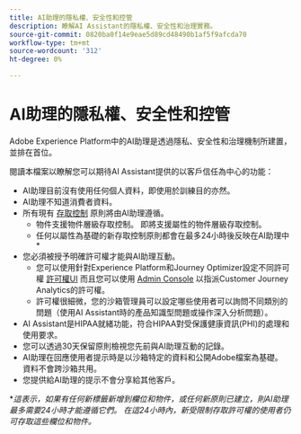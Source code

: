 ```yaml
---
title: AI助理的隱私權、安全性和控管
description: 瞭解AI Assistant的隱私權、安全性和治理實務。
source-git-commit: 0820ba0f14e9eae5d89cd48490b1af5f9afcda70
workflow-type: tm+mt
source-wordcount: '312'
ht-degree: 0%

---
```


# AI助理的隱私權、安全性和控管

Adobe Experience Platform中的AI助理是透過隱私、安全性和治理機制所建置，並排在首位。

閱讀本檔案以瞭解您可以期待AI Assistant提供的以客戶信任為中心的功能：

* AI助理目前沒有使用任何個人資料，即使用於訓練目的亦然。
* AI助理不知道消費者資料。
* 所有現有 [存取控制](../access-control/home.md) 原則將由AI助理遵循。
   * 物件支援物件層級存取控制。 即將支援屬性的物件層級存取控制。
   * 任何以屬性為基礎的新存取控制原則都會在最多24小時後反映在AI助理中*
* 您必須被授予明確許可權才能與AI助理互動。
   * 您可以使用針對Experience Platform和Journey Optimizer設定不同許可權 [許可權UI](../access-control/abac/ui/permissions.md) 而且您可以使用 [Admin Console](../access-control/ui/browse.md) 以指派Customer Journey Analytics的許可權。
   * 許可權很細微，您的沙箱管理員可以設定哪些使用者可以詢問不同類別的問題（使用AI Assistant時的產品知識型問題或操作深入分析問題）。
* AI Assistant是HIPAA就緒功能，符合HIPAA對受保護健康資訊(PHI)的處理和使用要求。
* 您可以透過30天保留原則檢視您先前與AI助理互動的記錄。
* AI助理在回應使用者提示時是以沙箱特定的資料和公開Adobe檔案為基礎。 資料不會跨沙箱共用。
* 您提供給AI助理的提示不會分享給其他客戶。


**這表示，如果有任何新標籤新增到欄位和物件，或任何新原則已建立，則AI助理最多需要24小時才能遵循它們。 在這24小時內，新受限制存取許可權的使用者仍可存取這些欄位和物件。*